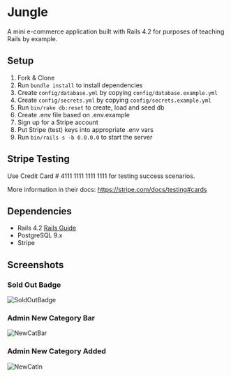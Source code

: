 # Jungle

A mini e-commerce application built with Rails 4.2 for purposes of teaching Rails by example.


## Setup

1. Fork & Clone
2. Run `bundle install` to install dependencies
3. Create `config/database.yml` by copying `config/database.example.yml`
4. Create `config/secrets.yml` by copying `config/secrets.example.yml`
5. Run `bin/rake db:reset` to create, load and seed db
6. Create .env file based on .env.example
7. Sign up for a Stripe account
8. Put Stripe (test) keys into appropriate .env vars
9. Run `bin/rails s -b 0.0.0.0` to start the server

## Stripe Testing

Use Credit Card # 4111 1111 1111 1111 for testing success scenarios.

More information in their docs: <https://stripe.com/docs/testing#cards>

## Dependencies

* Rails 4.2 [Rails Guide](http://guides.rubyonrails.org/v4.2/)
* PostgreSQL 9.x
* Stripe

## Screenshots

### Sold Out Badge

![SoldOutBadge](https://github.com/jshaw990/jungle-rails/blob/feature/sold-out-badge/screenshots/SoldOutBadge.png?raw=true)

### Admin New Category Bar
![NewCatBar](https://github.com/jshaw990/jungle-rails/blob/feature/admin-categories/screenshots/AdminNewCategoryBox.png?raw=true)

### Admin New Category Added
![NewCatIn](https://github.com/jshaw990/jungle-rails/blob/feature/admin-categories/screenshots/AdminNewCategoryIn.png?raw=true)